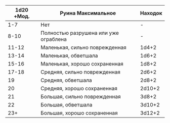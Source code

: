 
| 1d20 +Мод. | Руина Максимальное | Находок |
| ---- | ---- | ---- |
| 1-7 | Нет | - |
| 8-10 | Полностью разрушена или уже ограблена | - |
| 11-12 | Маленькая, сильно поврежденная | 1d4+2 |
| 13-14 | Маленькая, обветшала | 1d6+2 |
| 15-16 | Маленькая, хорошо сохраненная | 1d8+2 |
| 17-18 | Средняя, сильно поврежденная | 2d6+2 |
| 19 | Средняя, обветшала | 2d8+2 |
| 20 | Средняя, хорошо сохраненная | 2d10+2 |
| 21 | Большая, сильно поврежденная | 3d8+2 |
| 22 | Большая, обветшала | 3d10+2 |
| 23+ | Большая, хорошо сохраненная | 3d12+2 |
